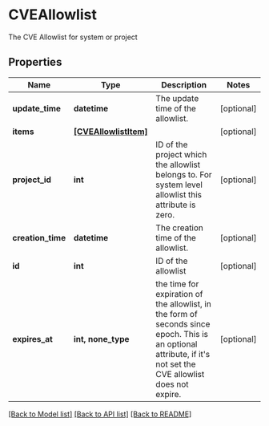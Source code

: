 # CVEAllowlist

The CVE Allowlist for system or project

## Properties
Name | Type | Description | Notes
------------ | ------------- | ------------- | -------------
**update_time** | **datetime** | The update time of the allowlist. | [optional] 
**items** | [**[CVEAllowlistItem]**](CVEAllowlistItem.md) |  | [optional] 
**project_id** | **int** | ID of the project which the allowlist belongs to.  For system level allowlist this attribute is zero. | [optional] 
**creation_time** | **datetime** | The creation time of the allowlist. | [optional] 
**id** | **int** | ID of the allowlist | [optional] 
**expires_at** | **int, none_type** | the time for expiration of the allowlist, in the form of seconds since epoch.  This is an optional attribute, if it&#39;s not set the CVE allowlist does not expire. | [optional] 

[[Back to Model list]](../README.md#documentation-for-models) [[Back to API list]](../README.md#documentation-for-api-endpoints) [[Back to README]](../README.md)


